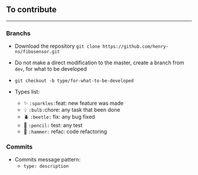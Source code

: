 ## To contribute
---

### Branchs
  - Download the repository `git clone https://github.com/henry-ns/fibosensor.git`
  - Do not make a direct modification to the master, create a branch from `dev`, for what to be developed
  - ```git checkout -b type/for-what-to-be-developed```


  - Types list:
    - :sparkles: `:sparkles:`feat: new feature was made
    - :bulb: `:bulb:`chore: any task that been done
    - :beetle: `:beetle:` fix: any bug fixed
    - :pencil: `:pencil:` test: any test
    - :hammer: `:hammer:` refac: code refactoring

### Commits
  - Commits message pattern: 
    - `type: description` 
